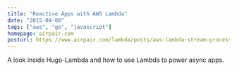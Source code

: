 ```yaml
---
title: "Reactive Apps with AWS Lambda"
date: "2015-04-08"
tags: ["aws", "go", "javascript"]
homepage: airpair.com
posturl: https://www.airpair.com/lambda/posts/aws-lambda-stream-processing
---
```


A look inside Hugo-Lambda and how to use Lambda to power async apps.
